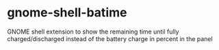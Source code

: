# gnome-shell-batime
GNOME shell extension to show the remaining time until fully charged/discharged instead of the battery charge in percent in the panel
